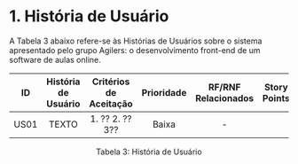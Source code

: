 # 1. História de Usuário

A Tabela 3 abaixo refere-se às Histórias de Usuários sobre o sistema apresentado pelo grupo Agilers: o desenvolvimento front-end de um software de aulas online.

| ID   | História de Usuário | Critérios de Aceitação | Prioridade | RF/RNF Relacionados | Story Points |
| :--: | :-----------------: | :--------------------: | :--------: | :-----------------: | :----------: |
| US01 | TEXTO | 1. ?? 2. ?? 3?? | Baixa | - |

<div style="text-align: center">
<p>Tabela 3: História de Usuário</p>  
</div>
